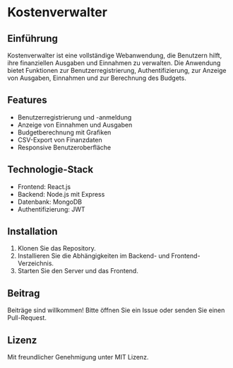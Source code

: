 # Kostenverwalter

## Einführung
Kostenverwalter ist eine vollständige Webanwendung, die Benutzern hilft, ihre finanziellen Ausgaben und Einnahmen zu verwalten. Die Anwendung bietet Funktionen zur Benutzerregistrierung, Authentifizierung, zur Anzeige von Ausgaben, Einnahmen und zur Berechnung des Budgets.

## Features
- Benutzerregistrierung und -anmeldung
- Anzeige von Einnahmen und Ausgaben
- Budgetberechnung mit Grafiken
- CSV-Export von Finanzdaten
- Responsive Benutzeroberfläche

## Technologie-Stack
- Frontend: React.js
- Backend: Node.js mit Express
- Datenbank: MongoDB
- Authentifizierung: JWT

## Installation
1. Klonen Sie das Repository.
2. Installieren Sie die Abhängigkeiten im Backend- und Frontend-Verzeichnis.
3. Starten Sie den Server und das Frontend. 

## Beitrag
Beiträge sind willkommen! Bitte öffnen Sie ein Issue oder senden Sie einen Pull-Request.

## Lizenz
Mit freundlicher Genehmigung unter MIT Lizenz.

